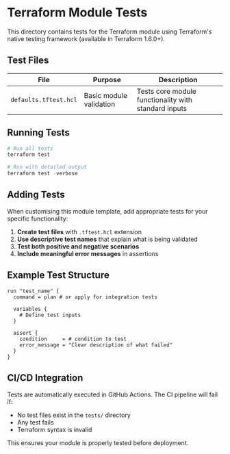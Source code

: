 # Terraform Module Tests

This directory contains tests for the Terraform module using Terraform's native testing framework (available in Terraform 1.6.0+).

## Test Files

| File | Purpose | Description |
|------|---------|-------------|
| `defaults.tftest.hcl` | Basic module validation | Tests core module functionality with standard inputs |

## Running Tests

```powershell
# Run all tests
terraform test

# Run with detailed output
terraform test -verbose
```

## Adding Tests

When customising this module template, add appropriate tests for your specific functionality:

1. **Create test files** with `.tftest.hcl` extension
2. **Use descriptive test names** that explain what is being validated
3. **Test both positive and negative scenarios**
4. **Include meaningful error messages** in assertions

## Example Test Structure

```hcl
run "test_name" {
  command = plan # or apply for integration tests

  variables {
    # Define test inputs
  }

  assert {
    condition     = # condition to test
    error_message = "Clear description of what failed"
  }
}
```

## CI/CD Integration

Tests are automatically executed in GitHub Actions. The CI pipeline will fail if:
- No test files exist in the `tests/` directory
- Any test fails
- Terraform syntax is invalid

This ensures your module is properly tested before deployment.
